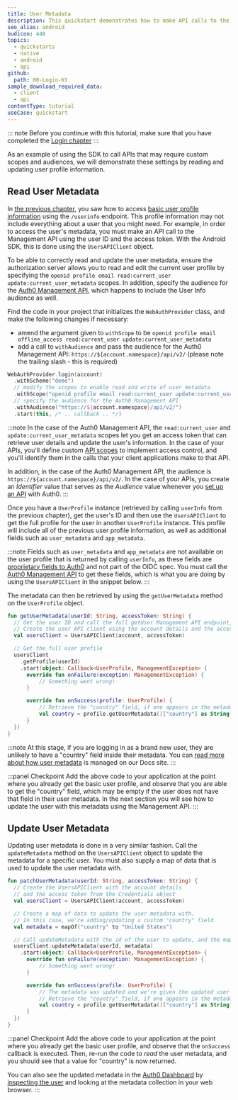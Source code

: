```yaml
---
title: User Metadata
description: This quickstart demonstrates how to make API calls to the Auth0 Management API to read and update user metadata.
seo_alias: android
budicon: 448
topics:
  - quickstarts
  - native
  - android
  - api
github:
  path: 00-Login-Kt
sample_download_required_data:
  - client
  - api
contentType: tutorial
useCase: quickstart
---
```


<!-- markdownlint-disable MD002 MD041 -->

::: note
Before you continue with this tutorial, make sure that you have completed the <a href="/quickstart/native/android" target="_blank" rel="noreferrer">Login chapter</a>
:::

As an example of using the SDK to call APIs that may require custom scopes and audiences, we will demonstrate these settings by reading and updating user profile information.

## Read User Metadata

In <a href="/quickstart/native/android/00-login#show-user-profile-information" target="_blank" rel="noreferrer">the previous chapter</a>, you saw how to access <a href="https://auth0.com/docs/users/user-profiles" target="_blank" rel="noreferrer">basic user profile information</a> using the `/userinfo` endpoint. This profile information may not include everything about a user that you might need. For example, in order to access the user's metadata, you must make an API call to the Management API using the user ID and the access token. With the Android SDK, this is done using the `UsersAPIClient` object.

To be able to correctly read and update the user metadata, ensure the authorization server allows you to read and edit the current user profile by specifying the `openid profile email read:current_user update:current_user_metadata` scopes. In addition, specify the audience for the <a href="https://auth0.com/docs/api" target="_blank" rel="noreferrer">Auth0 Management API</a>, which happens to include the User Info audience as well.

Find the code in your project that initializes the `WebAuthProvider` class, and make the following changes if necessary:

* amend the argument given to `withScope` to be `openid profile email offline_access read:current_user update:current_user_metadata`
* add a call to `withAudience` and pass the audience for the Auth0 Management API: `https://${account.namespace}/api/v2/` (please note the trailing slash - this is required)

```kotlin
WebAuthProvider.login(account)
  .withScheme("demo")
  // modify the scopes to enable read and write of user_metadata
  .withScope("openid profile email read:current_user update:current_user_metadata")
  // specify the audience for the Auth0 Management API  
  .withAudience("https://${account.namespace}/api/v2/")
  .start(this, /* .. callback .. */)
```

:::note
In the case of the Auth0 Management API, the `read:current_user` and `update:current_user_metadata` scopes let you get an access token that can retrieve user details and update the user's information. In the case of your APIs, you'll define custom <a href="https://auth0.com/docs/scopes/current/api-scopes" target="_blank" rel="noreferrer">API scopes</a> to implement access control, and you'll identify them in the calls that your client applications make to that API.

In addition, in the case of the Auth0 Management API, the audience is `https://${account.namespace}/api/v2/`. In the case of your APIs, you create an _Identifier_ value that serves as the _Audience_ value whenever you <a href="https://auth0.com/docs/getting-started/set-up-api" target="_blank" rel="noreferrer">set up an API</a> with Auth0.
:::

Once you have a `UserProfile` instance (retrieved by calling `userInfo` from the previous chapter), get the user's ID and then use the `UsersAPIClient` to get the full profile for the user in another `UserProfile` instance. This profile will include all of the previous user profile information, as well as additional fields such as `user_metadata` and `app_metadata`.

:::note
Fields such as `user_metadata` and `app_metadata` are not available on the user profile that is returned by calling `userInfo`, as these fields are <a href="https://auth0.com/docs/users/normalized-user-profiles" target="_blank" rel="noreferrer">proprietary fields to Auth0</a> and not part of the OIDC spec. You must call the <a href="https://auth0.com/docs/users/manage-user-metadata#management-api" target="_blank" rel="noreferrer">Auth0 Management API</a> to get these fields, which is what you are doing by using the `UsersAPIClient` in the snippet below.
:::

The metadata can then be retrieved by using the `getUserMetadata` method on the `UserProfile` object.

```kotlin
fun getUserMetadata(userId: String, accessToken: String) {
  // Get the user ID and call the full getUser Management API endpoint, to retrieve the full profile information
  // Create the user API client using the account details and the access token from Credentials
  val usersClient = UsersAPIClient(account, accessToken)

  // Get the full user profile
  usersClient
    .getProfile(userId)
    .start(object: Callback<UserProfile, ManagementException> {
      override fun onFailure(exception: ManagementException) {
          // Something went wrong!
      }

      override fun onSuccess(profile: UserProfile) {
          // Retrieve the "country" field, if one appears in the metadata
          val country = profile.getUserMetadata()["country"] as String?
      }
  })
}
```

:::note
At this stage, if you are logging in as a brand new user, they are unlikely to have a "country" field inside their metadata. You can <a href="https://auth0.com/docs/users/manage-user-metadata" target="_blank" rel="noreferrer">read more about how user metadata</a> is managed on our Docs site.
:::

:::panel Checkpoint
Add the above code to your application at the point where you already get the basic user profile, and observe that you are able to get the "country" field, which may be empty if the user does not have that field in their user metadata. In the next section you will see how to update the user with this metadata using the Management API.
:::

## Update User Metadata

Updating user metadata is done in a very similar fashion. Call the `updateMetadata` method on the `UsersAPIClient` object to update the metadata for a specific user. You must also supply a map of data that is used to update the user metadata with.

```kotlin
fun patchUserMetadata(userId: String, accessToken: String) {
  // Create the UsersAPIClient with the account details
  // and the access token from the Credentials object
  val usersClient = UsersAPIClient(account, accessToken)

  // Create a map of data to update the user metadata with.
  // In this case, we're adding/updating a custom "country" field
  val metadata = mapOf("country" to "United States")

  // Call updateMetadata with the id of the user to update, and the map of data
  usersClient.updateMetadata(userId, metadata)
    .start(object: Callback<UserProfile, ManagementException> {
      override fun onFailure(exception: ManagementException) {
          // Something went wrong!
      }

      override fun onSuccess(profile: UserProfile) {
          // The metadata was updated and we're given the updated user profile.
          // Retrieve the "country" field, if one appears in the metadata
          val country = profile.getUserMetadata()["country"] as String?
      }
  })
}
```

:::panel Checkpoint
Add the above code to your application at the point where you already get the basic user profile, and observe that the `onSuccess` callback is executed. Then, re-run the code to _read_ the user metadata, and you should see that a value for "country" is now returned.

You can also see the updated metadata in the <a href="https://manage.auth0.com" target="_blank" rel="noreferrer">Auth0 Dashboard</a> by <a href="https://auth0.com/docs/users/manage-users-using-the-dashboard" target="_blank" rel="noreferrer">inspecting the user</a> and looking at the metadata collection in your web browser.
:::

